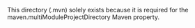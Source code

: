 This directory (.mvn) solely exists because it is required for the maven.multiModuleProjectDirectory Maven property.
